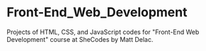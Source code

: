 # Front-End_Web_Development
Projects of HTML, CSS, and JavaScript codes for "Front-End Web Development" course at SheCodes by Matt Delac. 
